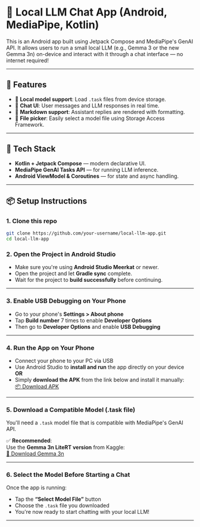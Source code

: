 # 🤖 Local LLM Chat App (Android, MediaPipe, Kotlin)

This is an Android app built using Jetpack Compose and MediaPipe's GenAI API. It allows users to run a small local LLM (e.g., Gemma 3 or the new Gemma 3n) on-device and interact with it through a chat interface — no internet required!

---

## 📱 Features

- 🔌 **Local model support**: Load `.task` files from device storage.
- 💬 **Chat UI**: User messages and LLM responses in real time.
- 📜 **Markdown support**: Assistant replies are rendered with formatting.
- 📂 **File picker**: Easily select a model file using Storage Access Framework.

---

## 🧩 Tech Stack

- **Kotlin + Jetpack Compose** — modern declarative UI.
- **MediaPipe GenAI Tasks API** — for running LLM inference.
- **Android ViewModel & Coroutines** — for state and async handling.

---


## 📦 Setup Instructions 

### 1. Clone this repo

```bash
git clone https://github.com/your-username/local-llm-app.git
cd local-llm-app
```

### 2. Open the Project in Android Studio

- Make sure you're using **Android Studio Meerkat** or newer.
- Open the project and let **Gradle sync** complete.
- Wait for the project to **build successfully** before continuing.

---

### 3. Enable USB Debugging on Your Phone

- Go to your phone's **Settings > About phone**
- Tap **Build number** 7 times to enable **Developer Options**
- Then go to **Developer Options** and enable **USB Debugging**

---

### 4. Run the App on Your Phone

- Connect your phone to your PC via USB
- Use Android Studio to **install and run** the app directly on your device  
  **OR**  
- Simply **download the APK** from the link below and install it manually:  
  [📦 Download APK](https://github.com/Rithik-101/local-llm-chat/releases/download/v1.0/local_llm.apk)

---

### 5. Download a Compatible Model (.task file)

You'll need a `.task` model file that is compatible with MediaPipe's GenAI API.

✅ **Recommended**:  
Use the **Gemma 3n LiteRT version** from Kaggle:  
[🔗 Download Gemma 3n](https://www.kaggle.com/models/google/gemma-3n)

---

### 6. Select the Model Before Starting a Chat

Once the app is running:
- Tap the **“Select Model File”** button
- Choose the `.task` file you downloaded
- You're now ready to start chatting with your local LLM!

---